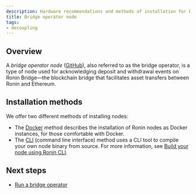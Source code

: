 ```yaml
---
description: Hardware recommendations and methods of installation for bridge operator nodes.
title: Bridge operator node
tags:
- decoupling
---
```


## Overview

A *bridge operator node* ([GitHub](https://github.com/axieinfinity/bridge-v2)), also referred to as the bridge operator, is a type of node used for acknowledging deposit and withdrawal events on Ronin Bridge—the blockchain bridge that facilitates asset transfers between Ronin and Ethereum.

## Installation methods

We offer two different methods of installing nodes:

* The [Docker](/docs/tags/docker-mainnet) method describes the installation of Ronin nodes as Docker instances, for those comfortable with Docker.
* The [CLI](/docs/tags/cli) (command line interface) method uses a CLI tool to compile your own node binary from source. For more information, see [Build your node using Ronin CLI](./../../validators/setup/cli.md).

## Next steps

* [Run a bridge operator](run-bridge-operator.md)
